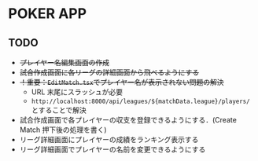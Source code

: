 # POKER APP

## TODO

-   ~~プレイヤー名編集画面の作成~~
-   ~~試合作成画面に各リーグの詳細画面から飛べるようにする~~
-   ~~！重要：`EditMatch.tsx`でプレイヤー名が表示されない問題の解決~~
    -   URL 末尾にスラッシュが必要
    -   `http://localhost:8000/api/leagues/${matchData.league}/players/`とすることで解決
-   試合作成画面で各プレイヤーの収支を登録できるようにする．(Create Match 押下後の処理を書く)
-   リーグ詳細画面にプレイヤーの成績をランキング表示する
-   リーグ詳細画面でプレイヤーの名前を変更できるようにする
